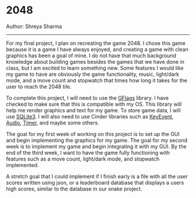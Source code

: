 # 2048

Author: Shreya Sharma

---

For my final project, I plan on recreating the game 2048. I chose this game because it is a game I have always enjoyed, and creating a game with clean graphics has been a goal of mine. I do not have that much background knowledge about building games besides the games that we have done in class, but I am excited to learn something new. Some features I would like my game to have are obviously the game functionality, music, light/dark mode, and a move count and stopwatch that times how long it takes for the user to reach the 2048 tile. 

To complete this project, I will need to use the [GFlags](https://gflags.github.io/gflags/) library. I have checked to make sure that this is compatible with my OS. This library will help me render graphics and text for my game. To store game data, I will use [SQLite3](https://github.com/SqliteModernCpp/sqlite_modern_cpp/tree/dev). I will also need to use Cinder libraries such as [KeyEvent](https://libcinder.org/docs/classcinder_1_1app_1_1_key_event.html), [Audio](https://libcinder.org/docs/namespacecinder_1_1audio.html), [Timer](https://libcinder.org/docs/classcinder_1_1_timer.html), and maybe some others.

The goal for my first week of working on this project is to set up the GUI and begin implementing the graphics for my game. The goal for my second week is to implement my game and begin integrating it with my GUI. By the end of the third week, I want to have the game fully functioning with features such as a move count, light/dark mode, and stopwatch implemented.

A stretch goal that I could implement if I finish early is a file with all the user scores written using json, or a leaderboard database that displays a users high scores, similar to the database in our snake project. 
